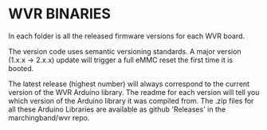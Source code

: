 # WVR BINARIES

In each folder is all the released firmware versions for each WVR board.

The version code uses semantic versioning standards. A major version (1.x.x -> 2.x.x) update will trigger a full eMMC reset the first time it is booted.

The latest release (highest number) will always correspond to the current version of the WVR Arduino library. The readme for each version will tell you which version of the Arduino library it was compiled from. The .zip files for all these Arduino Libraries are available as github 'Releases' in the marchingband/wvr repo.

